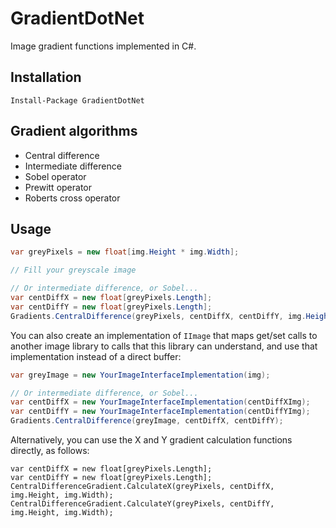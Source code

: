 # GradientDotNet
Image gradient functions implemented in C#.

## Installation
`Install-Package GradientDotNet`

## Gradient algorithms
- Central difference
- Intermediate difference
- Sobel operator
- Prewitt operator
- Roberts cross operator

## Usage
```csharp
var greyPixels = new float[img.Height * img.Width];

// Fill your greyscale image

// Or intermediate difference, or Sobel...
var centDiffX = new float[greyPixels.Length];
var centDiffY = new float[greyPixels.Length];
Gradients.CentralDifference(greyPixels, centDiffX, centDiffY, img.Height, img.Width);
```

You can also create an implementation of `IImage` that maps get/set calls to another image
library to calls that this library can understand, and use that implementation instead of
a direct buffer:
```csharp
var greyImage = new YourImageInterfaceImplementation(img);

// Or intermediate difference, or Sobel...
var centDiffX = new YourImageInterfaceImplementation(centDiffXImg);
var centDiffY = new YourImageInterfaceImplementation(centDiffYImg);
Gradients.CentralDifference(greyImage, centDiffX, centDiffY);
```

Alternatively, you can use the X and Y gradient calculation functions directly, as follows:
```
var centDiffX = new float[greyPixels.Length];
var centDiffY = new float[greyPixels.Length];
CentralDifferenceGradient.CalculateX(greyPixels, centDiffX, img.Height, img.Width);
CentralDifferenceGradient.CalculateY(greyPixels, centDiffY, img.Height, img.Width);
```